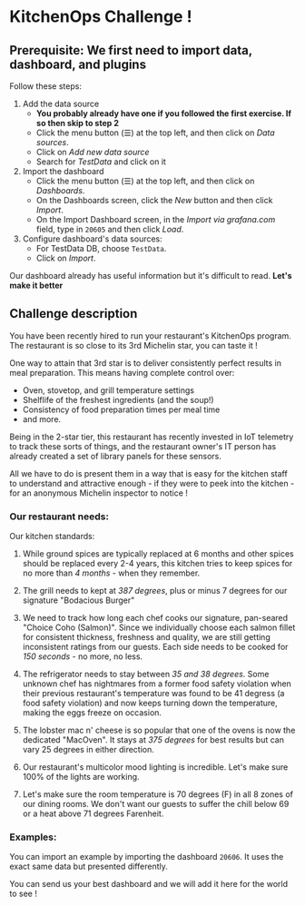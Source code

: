 # KitchenOps Challenge !

## Prerequisite: We first need to import data, dashboard, and plugins
Follow these steps:

1. Add the data source
    - **You probably already have one if you followed the first exercise. If so then skip to step 2**
    - Click the menu button (☰) at the top left, and then click on *Data sources*.
    - Click on *Add new data source*
    - Search for *TestData* and click on it
2. Import the dashboard
    - Click the menu button (☰) at the top left, and then click on *Dashboards*.
    - On the Dashboards screen, click the *New* button and then click *Import*.
    - On the Import Dashboard screen, in the *Import via grafana.com* field, type in `20605` and then click *Load*.
3. Configure dashboard's data sources:
    - For TestData DB, choose `TestData`.
    - Click on *Import*.

Our dashboard already has useful information but it's difficult to read. **Let's make it better**

## Challenge description
You have been recently hired to run your restaurant's KitchenOps program. The restaurant is so close to its 3rd Michelin star, you can taste it !

One way to attain that 3rd star is to deliver consistently perfect results in meal preparation. This means having complete control over:
* Oven, stovetop, and grill temperature settings
* Shelflife of the freshest ingredients (and the soup!)
* Consistency of food preparation times per meal time
* and more.

Being in the 2-star tier, this restaurant has recently invested in IoT telemetry to track these sorts of things, and the restaurant owner's IT person has already created a set of library panels for these sensors. 

All we have to do is present them in a way that is easy for the kitchen staff to understand and attractive enough - if they were to peek into the kitchen - for an anonymous Michelin inspector to notice !

### Our restaurant needs:
Our kitchen standards:
1. While ground spices are typically replaced at 6 months and other spices should be replaced every 2-4 years, this kitchen tries to keep spices for no more than *4 months* - when they remember.
 
2. The grill needs to kept at *387 degrees*, plus or minus 7 degrees for our signature "Bodacious Burger"

3. We need to track how long each chef cooks our signature, pan-seared "Choice Coho (Salmon)". Since we individually choose each salmon fillet for consistent thickness, freshness and quality, we are still getting inconsistent ratings from our guests. Each side needs to be cooked for *150 seconds* - no more, no less.

4. The refrigerator needs to stay between *35 and 38 degrees*. Some unknown chef has nightmares from a former food safety violation when their previous restaurant's temperature was found to be 41 degress (a food safety violation) and now keeps turning down the temperature, making the eggs freeze on occasion.

5. The lobster mac n' cheese is so popular that one of the ovens is now the dedicated "MacOven". It stays at *375 degrees* for best results but can vary 25 degrees in either direction.

6. Our restaurant's multicolor mood lighting is incredible. Let's make sure 100% of the lights are working.

7. Let's make sure the room temperature is 70 degrees (F) in all 8 zones of our dining rooms. We don't want our guests to suffer the chill below 69 or a heat above 71 degrees Farenheit.

### Examples:
You can import an example by importing the dashboard `20606`. It uses the exact same data but presented differently.

You can send us your best dashboard and we will add it here for the world to see !
